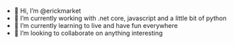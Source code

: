 - 👋 Hi, I’m @erickmarket
- 👀 I’m currently working with .net core, javascript and a little bit of python
- 🌱 I’m currently learning to live and have fun everywhere
- 💞️ I’m looking to collaborate on anything interesting

<!---
erickmarket/erickmarket is a ✨ special ✨ repository because its `README.md` (this file) appears on your GitHub profile.
You can click the Preview link to take a look at your changes.
--->
